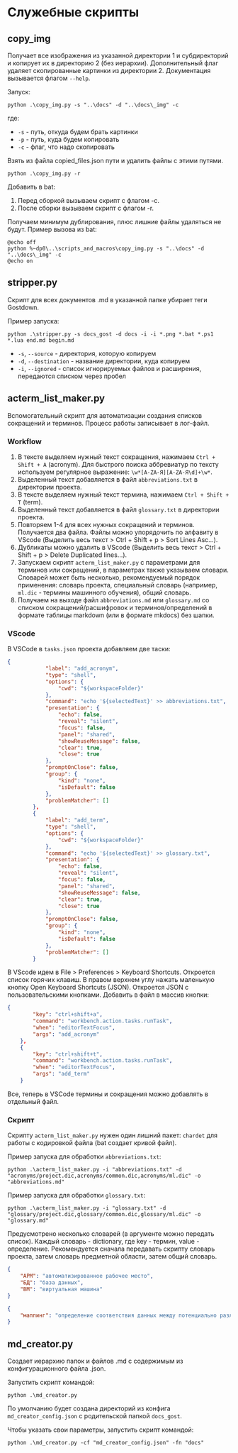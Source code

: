 # Служебные скрипты

## copy_img

Получает все изображения из указанной директории 1 и субдиректорий и копирует их в директорию 2 (без иерархии). Дополнительный флаг удаляет скопированные картинки из директории 2. Документация вызывается флагом `--help`.

Запуск:

```console
python .\copy_img.py -s "..\docs" -d "..\docs\_img" -с
```

где:

- `-s` - путь, откуда будем брать картинки
- `-p` - путь, куда будем копировать
- `-c` - флаг, что надо скопировать

Взять из файла copied_files.json пути и удалить файлы с этими путями.

```console
python .\copy_img.py -r
```

Добавить в bat:

1. Перед сборкой вызываем скрипт с флагом -c.
2. После сборки вызываем скрипт с флагом -r.

Получаем минимум дублирования, плюс лишние файлы удаляться не будут. Пример вызова из bat:

```console
@echo off
python %~dp0\..\scripts_and_macros\copy_img.py -s "..\docs" -d "..\docs\_img" -c
@echo on
```

## stripper.py

Скрипт для всех документов .md в указанной папке убирает теги Gostdown.

Пример запуска:

```console
python .\stripper.py -s docs_gost -d docs -i -i *.png *.bat *.ps1 *.lua end.md begin.md
```

- `-s`, `--source` - директория, которую копируем
- `-d`, `--destination` - название директории, куда копируем
- `-i`, `--ignored` - список игнорируемых файлов и расширения, передаются списком через пробел

## acterm_list_maker.py

Вспомогательный скрипт для автоматизации создания списков сокращений и терминов. Процесс работы записывает в лог-файл.

### Workflow

1. В тексте выделяем нужный текст сокращения, нажимаем `Ctrl + Shift + A` (acronym).
Для быстрого поиска аббревиатур по тексту используем регулярное выражение: `\w*[A-ZА-Я][A-ZА-Я\d]+\w*`.
2. Выделенный текст добавляется в файл `abbreviations.txt` в директории проекта.
3. В тексте выделяем нужный текст термина, нажимаем `Ctrl + Shift + T` (term).
4. Выделенный текст добавляется в файл `glossary.txt` в директории проекта.
5. Повторяем 1-4 для всех нужных сокращений и терминов. Получается два файла.
Файлы можно упорядочить по алфавиту в VScode (Выделить весь текст > Ctrl + Shift + p > Sort Lines Asc...).
6. Дубликаты можно удалить в VScode (Выделить весь текст > Ctrl + Shift + p > Delete Duplicated lines...).
7. Запускаем скрипт `acterm_list_maker.py` с параметрами для терминов или сокращений, в параметрах также указываем словари. Словарей может быть несколько, рекомендуемый порядок применения: словарь проекта, специальный словарь (например, `ml.dic` - термины машинного обучения), общий словарь.
8. Получаем на выходе файл `abbreviations.md` или `glossary.md` со списком сокращений/расшифровок и терминов/определений в формате таблицы markdown (или в формате mkdocs) без шапки.

### VScode

В VSCode в `tasks.json` проекта добавляем две таски:

```json
{
            "label": "add_acronym",
            "type": "shell",
            "options": {
                "cwd": "${workspaceFolder}" 
            },
            "command": "echo '${selectedText}' >> abbreviations.txt",
            "presentation": {
                "echo": false,
                "reveal": "silent",
                "focus": false,
                "panel": "shared",
                "showReuseMessage": false,
                "clear": true,
                "close": true
            },
            "promptOnClose": false,
            "group": {
                "kind": "none",
                "isDefault": false
            },
            "problemMatcher": []
        },
        {
            "label": "add_term",
            "type": "shell",
            "options": {
                "cwd": "${workspaceFolder}" 
            },
            "command": "echo '${selectedText}' >> glossary.txt",
            "presentation": {
                "echo": false,
                "reveal": "silent",
                "focus": false,
                "panel": "shared",
                "showReuseMessage": false,
                "clear": true,
                "close": true
            },
            "promptOnClose": false,
            "group": {
                "kind": "none",
                "isDefault": false
            },
            "problemMatcher": []
        }
```

В VScode идем в File > Preferences > Keyboard Shortcuts. Откроется список горячих клавиш. В правом верхнем углу нажать маленькую кнопку Open Keyboard Shortcuts (JSON). Откроется JSON с пользовательскими кнопками. Добавить в файл в массив кнопки:

```json
{
        "key": "ctrl+shift+a",
        "command": "workbench.action.tasks.runTask",
        "when": "editorTextFocus",
        "args": "add_acronym" 
    },
    {
        "key": "ctrl+shift+t",
        "command": "workbench.action.tasks.runTask",
        "when": "editorTextFocus",
        "args": "add_term" 
    }
```

Все, теперь в VSCode термины и сокращения можно добавлять в отдельный файл.

### Скрипт

Скрипту `acterm_list_maker.py` нужен один лишний пакет: `chardet` для работы с кодировкой файла (bat создает кривой файл). 

Пример запуска для обработки `abbreviations.txt`:

```console
python .\acterm_list_maker.py -i "abbreviations.txt" -d "acronyms/project.dic,acronyms/common.dic,acronyms/ml.dic" -o "abbreviations.md"
``` 

Пример запуска для обработки `glossary.txt`:

```console
python .\acterm_list_maker.py -i "glossary.txt" -d "glossary/project.dic,glossary/common.dic,glossary/ml.dic" -o "glossary.md" 
```

Предусмотрено несколько словарей (в аргументе можно передать список). Каждый словарь - dictionary, где key - термин, value - определение. Рекомендуется сначала передавать скрипту словарь проекта, затем словарь предметной области, затем общий словарь.

```json
{
    "АРМ": "автоматизированное рабочее место",
    "БД": "база данных",
    "ВМ": "виртуальная машина" 
}

{
    "маппинг": "определение соответствия данных между потенциально различными семантиками одного объекта или разных объектов" 
}
```

## md_creator.py

Создает иерархию папок и файлов .md с содержимым из конфигурационного файла .json.

Запустить скрипт командой: 

```console
python .\md_creator.py
```

По умолчанию будет создана директорий из конфига `md_creator_config.json` с родительской папкой `docs_gost`. 

Чтобы указать свои параметры, запустить скрипт командой:

```console
python .\md_creator.py -cf "md_creator_config.json" -fn "docs"
```
